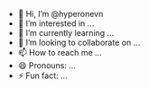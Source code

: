 - 👋 Hi, I’m @hyperonevn
- 👀 I’m interested in ...
- 🌱 I’m currently learning ...
- 💞️ I’m looking to collaborate on ...
- 📫 How to reach me ...
- 😄 Pronouns: ...
- ⚡ Fun fact: ...

<!---
hyperonevn/hyperonevn is a ✨ special ✨ repository because its `README.md` (this file) appears on your GitHub profile.
You can click the Preview link to take a look at your changes.
--->
